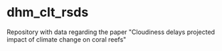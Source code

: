 # dhm_clt_rsds
Repository with data regarding the paper "Cloudiness delays projected impact of climate change on coral reefs"
